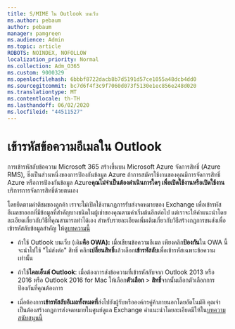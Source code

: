 ```yaml
---
title: S/MIME ใน Outlook บนเว็บ
ms.author: pebaum
author: pebaum
manager: pamgreen
ms.audience: Admin
ms.topic: article
ROBOTS: NOINDEX, NOFOLLOW
localization_priority: Normal
ms.collection: Adm_O365
ms.custom: 9000329
ms.openlocfilehash: 6bbbf8722dacb8b7d5191d57ce1055a48dcb4dd0
ms.sourcegitcommit: bc7d6f4f3c9f7060d073f5130e1ec856e248d020
ms.translationtype: MT
ms.contentlocale: th-TH
ms.lasthandoff: 06/02/2020
ms.locfileid: "44511527"
---
```

# <a name="encrypt-email-messages-in-outlook"></a>เข้ารหัสข้อความอีเมลใน Outlook

การเข้ารหัสลับข้อความ Microsoft 365 สร้างขึ้นบน Microsoft Azure จัดการสิทธิ์ (Azure RMS), ซึ่งเป็นส่วนหนึ่งของการป้องกันข้อมูล Azure ถ้าการสมัครใช้งานของคุณมีการจัดการสิทธิ์ Azure หรือการป้องกันข้อมูล Azure**คุณไม่จําเป็นต้องดําเนินการใดๆ เพื่อเปิดใช้งานหรือเปิดใช้งาน**บริการการจัดการสิทธิ์ด้วยตนเอง

โดยยึดตามคําติชมของลูกค้า เราจะไม่เปิดใช้งานกฎการรับส่งจดหมายของ Exchange เพื่อเข้ารหัสอีเมลขาออกที่มีข้อมูลที่สําคัญบางชนิดในผู้เช่าของคุณตามค่าเริ่มต้นอีกต่อไป แต่เราจะให้คําแนะนําโดยละเอียดเกี่ยวกับวิธีที่คุณสามารถทําได้เอง สําหรับรายละเอียดเพิ่มเติมเกี่ยวกับวิธีสร้างกฎการขนส่งเพื่อเข้ารหัสลับข้อมูลสําคัญ ให้ดู[บทความนี้](https://aka.ms/OmeEtr)

- ถ้าใช้ Outlook บนเว็บ (เดิม**คือ OWA):** เมื่อเขียนข้อความอีเมล เพียงคลิก**ป้องกัน**ใน OWA นี้จะนําไปใช้ "ไม่ส่งต่อ" สิทธิ์ คลิก**เปลี่ยนสิทธิ์**แล้วเลือก**เข้ารหัสลับ**เพื่อเข้ารหัสเฉพาะข้อความเท่านั้น

- ถ้าใช้**ไคลเอ็นต์ Outlook**: เมื่อต้องการส่งข้อความที่เข้ารหัสลับจาก Outlook 2013 หรือ 2016 หรือ Outlook 2016 for Mac ให้เลือก**ตัวเลือก**  >  **สิทธิ์**จากนั้นเลือกตัวเลือกการป้องกันที่คุณต้องการ

- เมื่อต้องการ**เข้ารหัสลับอีเมลทั้งหมดที่**ส่งไปยังผู้รับหรือองค์กรคู่ค้าภายนอกโดยอัตโนมัติ คุณจําเป็นต้องสร้างกฎการส่งจดหมายในศูนย์ดูแล Exchange คําแนะนําโดยละเอียดมีให้ใน[บทความสนับสนุนนี้](https://docs.microsoft.com/microsoft-365/compliance/define-mail-flow-rules-to-encrypt-email#create-mail-flow-rules-to-encrypt-email-messages-with-the-new-ome-capabilities)

